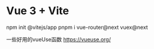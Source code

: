 # Vue 3 + Vite

npm init @vitejs/app
pnpm i vue-router@next vuex@next

一些好用的vueUse函数
https://vueuse.org/
